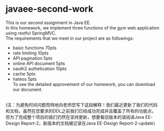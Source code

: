 # javaee-second-work
This is our second assignment in Java EE.<br/>
In this homework, we implement three functions of the gym web application using restful SpringMVC.<br/>
The requirements that we meet in our project are as followings:<br/>
- basic functions 70pts<br/>
- rate limiting 10pts<br/>
- API pagination 5pts<br/>
- online API document 5pts<br/>
- oauth2 authetication 10pts<br/>
- cache 5pts<br/>
- hateos 5pts<br/>
To see the detailed approvement of our homework, you can download our document.<br/>
<br/>
(注：为避免时间问题而特地向老师您写下这段解释！我们最近更新了我们的代码和文档，虽然在您要求的DDL之前我们已经成功完成并且覆盖了所有的功能点，但为了完成整个项目的我们仍然在坚持更新，想要看旧版本的请阅读Java EE-Design Report-2，新版本的文档被记录在Java EE-Design Report-2-update）
